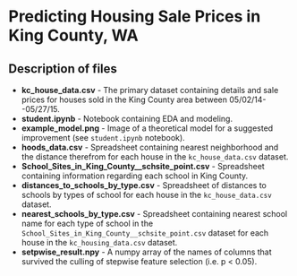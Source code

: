 # Predicting Housing Sale Prices in King County, WA  


## Description of files  
- **kc_house_data.csv** - The primary dataset containing details and sale prices for houses sold in the King County area between 05/02/14--05/27/15.  
- **student.ipynb** - Notebook containing EDA and modeling.  
- **example_model.png** - Image of a theoretical model for a suggested improvement (see `student.ipynb` notebook).  
- **hoods_data.csv** - Spreadsheet containing nearest neighborhood and the distance therefrom for each house in the `kc_house_data.csv` dataset.
- **School_Sites_in_King_County__schsite_point.csv** - Spreadsheet containing information regarding each school in King County.  
- **distances_to_schools_by_type.csv** - Spreadsheet of distances to schools by types of school for each house in the `kc_house_data.csv` dataset.  
- **nearest_schools_by_type.csv** - Spreadsheet containing nearest school name for each type of school in the `School_Sites_in_King_County__schsite_point.csv` dataset for each house in the `kc_housing_data.csv` dataset.  
- **setpwise_result.npy** - A numpy array of the names of columns that survived the culling of stepwise feature selection (i.e. p < 0.05).  